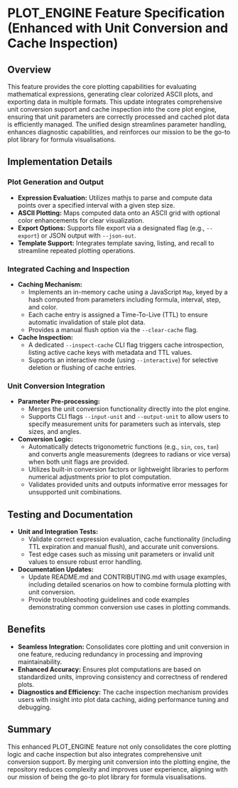# PLOT_ENGINE Feature Specification (Enhanced with Unit Conversion and Cache Inspection)

## Overview
This feature provides the core plotting capabilities for evaluating mathematical expressions, generating clear colorized ASCII plots, and exporting data in multiple formats. This update integrates comprehensive unit conversion support and cache inspection into the core plot engine, ensuring that unit parameters are correctly processed and cached plot data is efficiently managed. The unified design streamlines parameter handling, enhances diagnostic capabilities, and reinforces our mission to be the go-to plot library for formula visualisations.

## Implementation Details
### Plot Generation and Output
- **Expression Evaluation:** Utilizes mathjs to parse and compute data points over a specified interval with a given step size.
- **ASCII Plotting:** Maps computed data onto an ASCII grid with optional color enhancements for clear visualization.
- **Export Options:** Supports file export via a designated flag (e.g., `--export`) or JSON output with `--json-out`.
- **Template Support:** Integrates template saving, listing, and recall to streamline repeated plotting operations.

### Integrated Caching and Inspection
- **Caching Mechanism:**
  - Implements an in-memory cache using a JavaScript `Map`, keyed by a hash computed from parameters including formula, interval, step, and color.
  - Each cache entry is assigned a Time-To-Live (TTL) to ensure automatic invalidation of stale plot data.
  - Provides a manual flush option via the `--clear-cache` flag.
- **Cache Inspection:**
  - A dedicated `--inspect-cache` CLI flag triggers cache introspection, listing active cache keys with metadata and TTL values.
  - Supports an interactive mode (using `--interactive`) for selective deletion or flushing of cache entries.

### Unit Conversion Integration
- **Parameter Pre-processing:**
  - Merges the unit conversion functionality directly into the plot engine.
  - Supports CLI flags `--input-unit` and `--output-unit` to allow users to specify measurement units for parameters such as intervals, step sizes, and angles.
- **Conversion Logic:**
  - Automatically detects trigonometric functions (e.g., `sin`, `cos`, `tan`) and converts angle measurements (degrees to radians or vice versa) when both unit flags are provided.
  - Utilizes built-in conversion factors or lightweight libraries to perform numerical adjustments prior to plot computation.
  - Validates provided units and outputs informative error messages for unsupported unit combinations.

## Testing and Documentation
- **Unit and Integration Tests:**
  - Validate correct expression evaluation, cache functionality (including TTL expiration and manual flush), and accurate unit conversions.
  - Test edge cases such as missing unit parameters or invalid unit values to ensure robust error handling.
- **Documentation Updates:**
  - Update README.md and CONTRIBUTING.md with usage examples, including detailed scenarios on how to combine formula plotting with unit conversion.
  - Provide troubleshooting guidelines and code examples demonstrating common conversion use cases in plotting commands.

## Benefits
- **Seamless Integration:** Consolidates core plotting and unit conversion in one feature, reducing redundancy in processing and improving maintainability.
- **Enhanced Accuracy:** Ensures plot computations are based on standardized units, improving consistency and correctness of rendered plots.
- **Diagnostics and Efficiency:** The cache inspection mechanism provides users with insight into plot data caching, aiding performance tuning and debugging.

## Summary
This enhanced PLOT_ENGINE feature not only consolidates the core plotting logic and cache inspection but also integrates comprehensive unit conversion support. By merging unit conversion into the plotting engine, the repository reduces complexity and improves user experience, aligning with our mission of being the go-to plot library for formula visualisations.